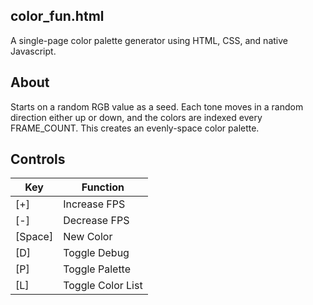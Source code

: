 ## color_fun.html
A single-page color palette generator using HTML, CSS, and native Javascript.

## About
Starts on a random RGB value as a seed. Each tone moves in a random direction either up or down, and the colors are indexed every FRAME_COUNT. This creates an evenly-space color palette.

## Controls
Key | Function
--- | ---
[+] | Increase FPS
[-] | Decrease FPS
[Space] | New Color
[D] | Toggle Debug	
[P] | Toggle Palette
[L] | Toggle Color List
